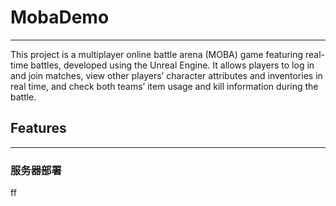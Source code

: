 # MobaDemo
---
This project is a multiplayer online battle arena (MOBA) game featuring real-time battles, developed using the Unreal Engine. It allows players to log in and join matches, view other players’ character attributes and inventories in real time, and check both teams’ item usage and kill information during the battle.

## Features
---
### 服务器部署
ff


